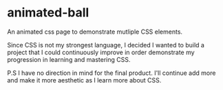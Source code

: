 # animated-ball
An animated css page to demonstrate mutliple CSS elements. 

Since CSS is not my strongest language, I decided I wanted to build a project that I could continuously improve in order demonstrate my progression in learning and mastering CSS.

P.S I have no direction in mind for the final product. I'll continue add more and make it more aesthetic as I learn more about CSS.
